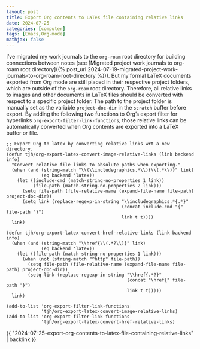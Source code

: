 ```yaml
---
layout: post
title: Export Org contents to LaTeX file containing relative links
date: 2024-07-25
categories: [computer]
tags: [Emacs,Org-mode]
mathjax: false
---
```


I&rsquo;ve migrated my work journals to the `org-roam` root directory for building connections between notes (see [Migrated project work journals to org-roam root directory]({% post_url 2024-07-19-migrated-project-work-journals-to-org-roam-root-directory %})). But my formal LaTeX documents exported from Org mode are still placed in their respective project folders, which are outside of the `org-roam` root directory. Therefore, all relative links to images and other documents in LaTeX files should be converted with respect to a specific project folder. The path to the project folder is manually set as the variable `project-doc-dir` in the `scratch` buffer before export. By adding the following two functions to Org&rsquo;s export filter for hyperlinks `org-export-filter-link-functions`, those relative links can be automatically converted when Org contents are exported into a LaTeX buffer or file.

```elisp
;; Export Org to latex by converting relative links wrt a new directory.
(defun tjh/org-export-latex-convert-image-relative-links (link backend info)
  "Convert relative file links to absolute paths when exporting."
  (when (and (string-match "\\(\\includegraphics.*\\){\\(.*\\)}" link)
             (eq backend 'latex))
    (let ((include-cmd (match-string-no-properties 1 link))
          (file-path (match-string-no-properties 2 link)))
      (setq file-path (file-relative-name (expand-file-name file-path) project-doc-dir))
      (setq link (replace-regexp-in-string "\\includegraphics.*{.*}"
                                           (concat include-cmd "{" file-path "}")
                                           link t t))))
  link)

(defun tjh/org-export-latex-convert-href-relative-links (link backend info)
  (when (and (string-match "\\href{\\(.*?\\)}" link)
             (eq backend 'latex))
    (let ((file-path (match-string-no-properties 1 link)))
      (when (not (string-match "^http" file-path))
        (setq file-path (file-relative-name (expand-file-name file-path) project-doc-dir))
        (setq link (replace-regexp-in-string "\\href{.*?}"
                                             (concat "\href{" file-path "}")
                                             link t t)))))
  link)

(add-to-list 'org-export-filter-link-functions
             'tjh/org-export-latex-convert-image-relative-links)
(add-to-list 'org-export-filter-link-functions
             'tjh/org-export-latex-convert-href-relative-links)
```

{{ "2024-07-25-export-org-contents-to-latex-file-containing-relative-links" | backlink }}
